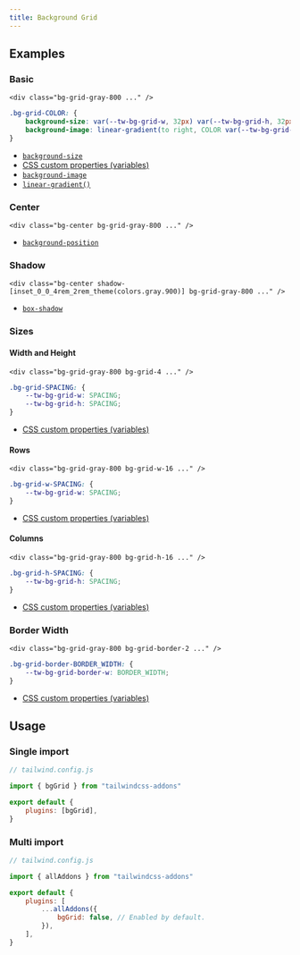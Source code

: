 ```yaml
---
title: Background Grid
---
```


<script>
    import Preview from "$lib/components/Preview.svelte"
</script>

## Examples

### Basic

<Preview useGrid={false}>
    <div class="h-32 bg-grid-gray-800"></div>
</Preview>

<!-- prettier-ignore -->
```svelte /bg-grid-gray-800/
<div class="bg-grid-gray-800 ..." />
```

<!-- prettier-ignore -->
```css
.bg-grid-COLOR: {
    background-size: var(--tw-bg-grid-w, 32px) var(--tw-bg-grid-h, 32px);
    background-image: linear-gradient(to right, COLOR var(--tw-bg-grid-border-w, 1px), transparent 0px), linear-gradient( to bottom, COLOR var(--tw-bg-grid-border-w, 1px), transparent 0px);
}
```

- [`background-size`](https://developer.mozilla.org/en-US/docs/Web/CSS/background-size)
- [CSS custom properties (variables)](https://developer.mozilla.org/en-US/docs/Web/CSS/Using_CSS_custom_properties)
- [`background-image`](https://developer.mozilla.org/en-US/docs/Web/CSS/background-image)
- [`linear-gradient()`](https://developer.mozilla.org/en-US/docs/Web/CSS/gradient/linear-gradient)

### Center

<Preview useGrid={false}>
    <div class="h-32 bg-grid-gray-800 bg-center"></div>
</Preview>

<!-- prettier-ignore -->
```svelte /bg-center/
<div class="bg-center bg-grid-gray-800 ..." />
```

- [`background-position`](https://developer.mozilla.org/en-US/docs/Web/CSS/background-position)

### Shadow

<Preview useGrid={false}>
    <div class="h-32 bg-grid-gray-800 bg-center shadow-[inset_0_0_4rem_2rem_theme(colors.gray.900)]"></div>
</Preview>

<!-- prettier-ignore -->
```svelte /shadow-[inset_0_0_4rem_2rem_theme(colors.gray.900)]/
<div class="bg-center shadow-[inset_0_0_4rem_2rem_theme(colors.gray.900)] bg-grid-gray-800 ..." />
```

- [`box-shadow`](https://developer.mozilla.org/en-US/docs/Web/CSS/box-shadow)

### Sizes

#### Width and Height

<Preview useGrid={false}>
    <div class="h-32 bg-grid-gray-800 bg-grid-4"></div>
</Preview>

<!-- prettier-ignore -->
```svelte /bg-grid-4/
<div class="bg-grid-gray-800 bg-grid-4 ..." />
```

```css
.bg-grid-SPACING: {
    --tw-bg-grid-w: SPACING;
    --tw-bg-grid-h: SPACING;
}
```

- [CSS custom properties (variables)](https://developer.mozilla.org/en-US/docs/Web/CSS/Using_CSS_custom_properties)

#### Rows

<Preview useGrid={false}>
    <div class="h-32 bg-grid-gray-800 bg-grid-w-16"></div>
</Preview>

<!-- prettier-ignore -->
```svelte /bg-grid-w-16/
<div class="bg-grid-gray-800 bg-grid-w-16 ..." />
```

```css
.bg-grid-w-SPACING: {
    --tw-bg-grid-w: SPACING;
}
```

- [CSS custom properties (variables)](https://developer.mozilla.org/en-US/docs/Web/CSS/Using_CSS_custom_properties)

#### Columns

<Preview useGrid={false}>
    <div class="h-32 bg-grid-gray-800 bg-grid-h-16"></div>
</Preview>

<!-- prettier-ignore -->
```svelte /bg-grid-h-16/
<div class="bg-grid-gray-800 bg-grid-h-16 ..." />
```

```css
.bg-grid-h-SPACING: {
    --tw-bg-grid-h: SPACING;
}
```

- [CSS custom properties (variables)](https://developer.mozilla.org/en-US/docs/Web/CSS/Using_CSS_custom_properties)

### Border Width

<Preview useGrid={false}>
    <div class="h-32 bg-grid-gray-800 bg-grid-border-2"></div>
</Preview>

<!-- prettier-ignore -->
```svelte /bg-grid-border-2/
<div class="bg-grid-gray-800 bg-grid-border-2 ..." />
```

```css
.bg-grid-border-BORDER_WIDTH: {
    --tw-bg-grid-border-w: BORDER_WIDTH;
}
```

- [CSS custom properties (variables)](https://developer.mozilla.org/en-US/docs/Web/CSS/Using_CSS_custom_properties)

## Usage

### Single import

```js
// tailwind.config.js

import { bgGrid } from "tailwindcss-addons"

export default {
    plugins: [bgGrid],
}
```

### Multi import

```js
// tailwind.config.js

import { allAddons } from "tailwindcss-addons"

export default {
    plugins: [
        ...allAddons({
            bgGrid: false, // Enabled by default.
        }),
    ],
}
```
